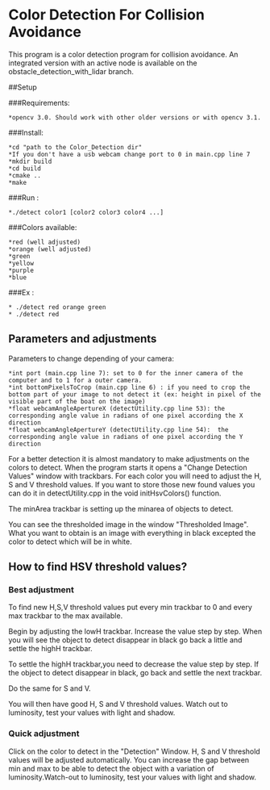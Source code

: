 # Color Detection For Collision Avoidance

This program is a color detection program for collision avoidance.
An integrated version with an active node is available on the obstacle_detection_with_lidar branch.

##Setup

###Requirements:

	*opencv 3.0. Should work with other older versions or with opencv 3.1.

###Install:

	*cd "path to the Color_Detection dir"
	*If you don't have a usb webcam change port to 0 in main.cpp line 7
	*mkdir build
	*cd build
	*cmake ..
	*make

###Run :

	*./detect color1 [color2 color3 color4 ...]

###Colors available:

	*red (well adjusted)
	*orange (well adjusted)
	*green
	*yellow
	*purple
	*blue

###Ex :

	* ./detect red orange green
	* ./detect red

## Parameters and adjustments

Parameters to change depending of your camera:

	*int port (main.cpp line 7): set to 0 for the inner camera of the computer and to 1 for a outer camera.
	*int bottomPixelsToCrop (main.cpp line 6) : if you need to crop the bottom part of your image to not detect it (ex: height in pixel of the visible part of the boat on the image)
	*float webcamAngleApertureX (detectUtility.cpp line 53): the corresponding angle value in radians of one pixel according the X direction
	*float webcamAngleApertureY (detectUtility.cpp line 54):  the corresponding angle value in radians of one pixel according the Y direction

For a better detection it is almost mandatory to make adjustments on the colors to detect. When the program starts it opens a "Change Detection Values" window with trackbars. For each color you will need to adjust the H, S and V threshold values. If you want to store those new found values you can do it in detectUtility.cpp in the void initHsvColors() function.

The minArea trackbar is setting up the minarea of objects to detect.

You can see the thresholded image in the window "Thresholded Image". What you want to obtain is an image with everything in black excepted the color to detect which will be in white.

## How to find HSV threshold values?

### Best adjustment

To find new H,S,V threshold values put every min trackbar to 0 and every max trackbar to the max available.

Begin by adjusting the lowH trackbar. Increase the value step by step. When you will see the object to detect disappear in black go back a little and settle the highH trackbar.

To settle the highH trackbar,you need to decrease the value step by step. If the object to detect disappear in black, go back and settle the next trackbar.

Do the same for S and V.

You will then have good H, S and V threshold values. Watch out to luminosity, test your values with light and shadow.


### Quick adjustment

Click on the color to detect in the "Detection" Window. H, S and V threshold values
will be adjusted automatically. You can increase the gap between min and max to be able to detect the object with a variation of luminosity.Watch-out to luminosity, test your values with light and shadow.
